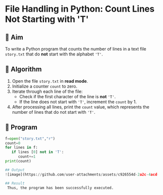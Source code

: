# File Handling in Python: Count Lines Not Starting with 'T'

## 🎯 Aim
To write a Python program that counts the number of lines in a text file `story.txt` that do **not** start with the alphabet `'T'`.

## 🧠 Algorithm
1. Open the file `story.txt` in **read mode**.
2. Initialize a counter `count` to zero.
3. Iterate through each line of the file:
   - Check if the first character of the line is **not** `'T'`.
   - If the line does not start with `'T'`, increment the `count` by 1.
4. After processing all lines, print the `count` value, which represents the number of lines that do not start with `'T'`.

## 🧾 Program
```py
f=open("story.txt","r") 
count=0 
for lines in f: 
   if lines [0] not in 'T': 
      count+=1 
print(count)

## Output
![image](https://github.com/user-attachments/assets/c926554d-2a2c-4acd-a735-eef3371bc090)

## Result
 Thus, the program has been successfully executed.
